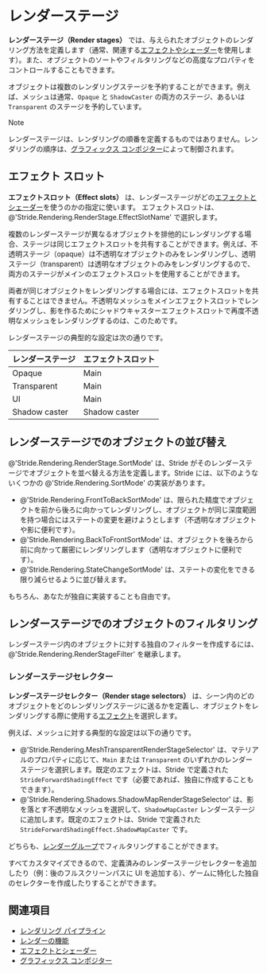 # レンダーステージ
<!--
# Render stages
-->

**レンダーステージ（Render stages）** では、与えられたオブジェクトのレンダリング方法を定義します（通常、関連する[エフェクトやシェーダー](../effects-and-shaders/index.md)を使用します）。また、オブジェクトのソートやフィルタリングなどの高度なプロパティをコントロールすることもできます。
<!--
**Render stages** define how given objects are rendered (usually with their associated [effect/shader](../effects-and-shaders/index.md)). They also let you control advanced properties such as sorting and filtering objects.
-->

オブジェクトは複数のレンダリングステージを予約することができます。例えば、メッシュは通常、`Opaque` と `ShadowCaster` の両方のステージ、あるいは `Transparent` のステージを予約しています。
<!--
Objects can subscribe to multiple render stages. For example, a mesh typically subscribes to both the `Opaque` and `ShadowCaster` stages, or the `Transparent` stage.
-->

> [!Note]
> レンダーステージは、レンダリングの順番を定義するものではありません。レンダリングの順序は、[グラフィックス コンポジター](../graphics-compositor/index.md)によって制御されます。

<!--
> [!Note]
> Render stages don't define the rendering order. The rendering order is controlled by the [graphics compositor](../graphics-compositor/index.md).
-->

## エフェクト スロット
<!--
## Effect slots
-->

**エフェクトスロット（Effect slots）** は、レンダーステージがどの[エフェクトとシェーダー](../effects-and-shaders/index.md)を使うのかの指定に使います。
エフェクトスロットは、@'Stride.Rendering.RenderStage.EffectSlotName' で選択します。
<!--
**Effect slots** determine which [effect/shader](../effects-and-shaders/index.md) a render stage uses. You choose the effect slot with @'Stride.Rendering.RenderStage.EffectSlotName'.
-->

複数のレンダーステージが異なるオブジェクトを排他的にレンダリングする場合、ステージは同じエフェクトスロットを共有することができます。例えば、不透明ステージ（opaque）は不透明なオブジェクトのみをレンダリングし、透明ステージ（transparent）は透明なオブジェクトのみをレンダリングするので、両方のステージがメインのエフェクトスロットを使用することができます。
<!--
If multiple render stages exclusively render different objects, the stages can share the same effect slot. For example, as the opaque stage only renders opaque objects and the transparent stage only renders transparent objects, both stages can use the main effect slot.
-->

両者が同じオブジェクトをレンダリングする場合には、エフェクトスロットを共有することはできません。不透明なメッシュをメインエフェクトスロットでレンダリングし、影を作るためにシャドウキャスターエフェクトスロットで再度不透明なメッシュをレンダリングするのは、このためです。
<!--
If they render any of the same objects, they can't share effect slots. This is why, for example, we typically render opaque meshes with the main effect slot, then render opaque meshes again with the shadow caster effect slot to create shadows.
-->

レンダーステージの典型的な設定は次の通りです。
<!--
A typical setup of render stages:
-->

| レンダーステージ  | エフェクトスロット
| ---------------- | ------------ 
| Opaque           | Main         
| Transparent      | Main         
| UI               | Main         
| Shadow caster    | Shadow caster 

<!--
| Render stage     | Effect slot  
| ---------------- | ------------ 
| Opaque           | Main         
| Transparent      | Main         
| UI               | Main         
| Shadow caster    | Shadow caster 
-->

## レンダーステージでのオブジェクトの並び替え
<!--
## Sort objects in a render stage
-->

@'Stride.Rendering.RenderStage.SortMode' は、Stride がそのレンダーステージでオブジェクトを並べ替える方法を定義します。Stride には、以下のようないくつかの @'Stride.Rendering.SortMode' の実装があります。
<!--
@'Stride.Rendering.RenderStage.SortMode' defines how Stride sorts objects in that render stage. Stride comes with several @'Stride.Rendering.SortMode' implementations, such as:
-->

- @'Stride.Rendering.FrontToBackSortMode' は、限られた精度でオブジェクトを前から後ろに向かってレンダリングし、オブジェクトが同じ深度範囲を持つ場合にはステートの変更を避けようとします（不透明なオブジェクトや影に便利です）。
- @'Stride.Rendering.BackToFrontSortMode' は、オブジェクトを後ろから前に向かって厳密にレンダリングします（透明なオブジェクトに便利です）。
- @'Stride.Rendering.StateChangeSortMode' は、ステートの変化をできる限り減らせるように並び替えます。

<!--
- @'Stride.Rendering.FrontToBackSortMode', which renders objects from front to back with limited precision, and tries to avoid state changes in the same depth range of objects (useful for opaque objects and shadows)
- @'Stride.Rendering.BackToFrontSortMode', which renders objects strictly from back to front (useful for transparent objects)
- @'Stride.Rendering.StateChangeSortMode', which tries to reduce state changes
-->

もちろん、あなたが独自に実装することも自由です。
<!--
Of course, you're free to implement your own, too.
-->

## レンダーステージでのオブジェクトのフィルタリング
<!--
## Filter objects in a render stage
-->

レンダーステージ内のオブジェクトに対する独自のフィルターを作成するには、@'Stride.Rendering.RenderStageFilter' を継承します。
<!--
To create your own filter for objects in a render stage, inherit from @'Stride.Rendering.RenderStageFilter'.
-->

### レンダーステージセレクター
<!--
### Render stage selectors
-->

**レンダーステージセレクター（Render stage selectors）** は、シーン内のどのオブジェクトをどのレンダリングステージに送るかを定義し、オブジェクトをレンダリングする際に使用する[エフェクト](../effects-and-shaders/effect-language.md)を選択します。
<!--
**Render stage selectors** define which objects in your scene are sent to which render stage, and choose which [effect](../effects-and-shaders/effect-language.md) to use when rendering a given object.
-->

例えば、メッシュに対する典型的な設定は以下の通りです。
<!--
For example, this is the typical setup for meshes:
-->

- @'Stride.Rendering.MeshTransparentRenderStageSelector' は、マテリアルのプロパティに応じて、`Main` または `Transparent` のいずれかのレンダーステージを選択します。既定のエフェクトは、Stride で定義された `StrideForwardShadingEffect` です（必要であれば、独自に作成することもできます）。
- @'Stride.Rendering.Shadows.ShadowMapRenderStageSelector' は、影を落とす不透明なメッシュを選択して、`ShadowMapCaster` レンダーステージに追加します。既定のエフェクトは、Stride で定義された`StrideForwardShadingEffect.ShadowMapCaster` です。

<!--
- @'Stride.Rendering.MeshTransparentRenderStageSelector' chooses either the `Main` or `Transparent` render stage, depending on the material properties. The default effect is `StrideForwardShadingEffect` defined by Stride (you can create your own if you want).
- @'Stride.Rendering.Shadows.ShadowMapRenderStageSelector' selects opaque meshes that cast shadows and adds them to the `ShadowMapCaster` render stage. The default effect is `StrideForwardShadingEffect.ShadowMapCaster`, defined by Stride.
-->

どちらも、[レンダーグループ](../graphics-compositor/render-groups-and-masks.md)でフィルタリングすることができます。
<!--
Either can filter by [render group](../graphics-compositor/render-groups-and-masks.md).
-->

すべてカスタマイズできるので、定義済みのレンダーステージセレクターを追加したり（例：後のフルスクリーンパスに UI を追加する）、ゲームに特化した独自のセレクターを作成したりすることができます。
<!--
You can customize everything, so you can add other predefined render stage selectors (eg to add UI to a later full-screen pass), or create your own selector specific to your game.
-->

## 関連項目
<!--
## See also
-->

* [レンダリング パイプライン](index.md)
* [レンダーの機能](render-features.md)
* [エフェクトとシェーダー](../effects-and-shaders/index.md)
* [グラフィックス コンポジター](../graphics-compositor/index.md)

<!--
* [Rendering pipeline](index.md)
* [Render features](render-features.md)
* [Effects and shaders](../effects-and-shaders/index.md)
* [Graphics compositor](../graphics-compositor/index.md)
-->
